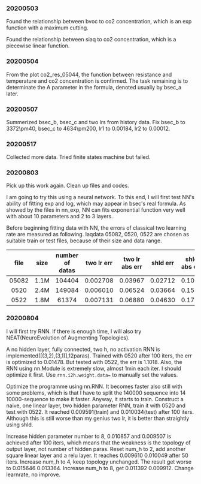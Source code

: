 ### 20200503

Found the relationship between bvoc to co2 concentration, which is an exp function with a maximum cutting.

Found the relationship between siaq to co2 concentration, which is a piecewise linear function.

### 20200504

From the plot co2_res_05044, the function between resistance and temperature and co2 concentration is confirmed. The task remaining is to determinate the A parameter in the formula, denoted usually by bsec_a later.

### 20200507

Summerized bsec_b, bsec_c and two lrs from history data. Fix bsec_b to 3372\pm40, bsec_c to 4634\pm200, lr1 to 0.00184, lr2 to 0.00012.

### 20200517

Collected more data. Tried finite states machine but failed.

### 20200803

Pick up this work again. Clean up files and codes.

I am going to try this using a neural network. To this end, I will first test NN's ability of fitting exp and log, which may appear in bsec's real formula. As showed by the files in nn_exp, NN can fits exponential function very well with about 10 parameters and 2 to 3 layers.

Before beginning fitting data with NN, the errors of classical two learning rate are measured as following. Iaqdata 05082, 0520, 0522 are chosen as suitable train or test files, because of their size and data range.

file|size|number of datas|two lr err|two lr abs err|shld err|shld abs err|
:--:|:--:|:-------------:|:--------:|:------------:|:------:|:----------:
05082|1.1M|104404|0.002708|0.03967|0.02712|0.1041
0520 |2.4M|149084|0.006010|0.06524|0.03664|0.1533
0522 |1.8M|61374 |0.007131|0.06880|0.04630|0.1777

### 20200804

I will first try RNN. If there is enough time, I will also try NEAT(NeuroEvolution of Augmenting Topologies).

A no hidden layer, fully connected, two h, no activation RNN is implemented([(3,2),(3,1)],12paras). Trained with 0520 after 100 iters, the err is optimized to 0.01478. But tested with 0522, the err is 1.1018. Also, the RNN using nn.Module is extremely slow, almost 1min each iter. I should optimize it first. Use `rnn.i2h.weight.data=` to manually set the values.  

Optimize the programme using nn.RNN. It becomes faster also still with some problems, which is that I have to split the 140000 sequence into 14 10000-sequence to make it faster. Anyway, it starts to train. Construct a naive, one linear layer, two hidden parameter RNN, train it with 0520 and test with 0522. It reached 0.009591(train) and 0.010034(test) after 100 iters. Although this is still worse than my genius two lr, it is better than straightly using shld.

Increase hidden parameter number to 8, 0.010857 and 0.009507 is achieved after 100 iters, which means that the weakness is the topology of output layer, not number of hidden paras. Reset num_h to 2, add another square linear layer and a relu layer. It reaches 0.009610 0.010049 after 50 iters. Increase num_h to 4, keep topology unchanged. The result get worse to 0.015646 0.013364. Increase num_h to 8, get 0.011392 0.009912. Change learnrate, no improve.

